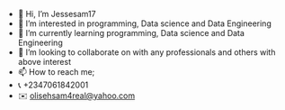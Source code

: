 - 👋 Hi, I’m Jessesam17
- 👀 I’m interested in programming, Data science and Data Engineering
- 🌱 I’m currently learning programming, Data science and Data Engineering
- 💞️ I’m looking to collaborate on with any professionals and others with above interest
- 📫 How to reach me;
- 📞 +2347061842001
- ✉️ olisehsam4real@yahoo.com

<!---
Jessesam17/Jessesam17 is a ✨ special ✨ repository because its `README.md` (this file) appears on your GitHub profile.
You can click the Preview link to take a look at your changes.
--->
